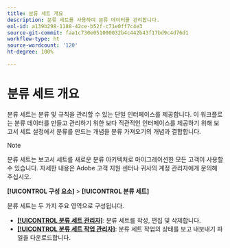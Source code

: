 ```yaml
---
title: 분류 세트 개요
description: 분류 세트를 사용하여 분류 데이터를 관리합니다.
exl-id: a139b298-1188-42ce-b52f-c71e0ff7c4e3
source-git-commit: faa1c730e051000032b4c442b43f17bd9c4d76d1
workflow-type: ht
source-wordcount: '120'
ht-degree: 100%

---
```


# 분류 세트 개요

분류 세트는 분류 및 규칙을 관리할 수 있는 단일 인터페이스를 제공합니다. 이 워크플로는 분류 데이터를 만들고 관리하기 위한 보다 직관적인 인터페이스를 제공하기 위해 보고서 세트 설정에서 분류를 만드는 개념을 분류 가져오기의 개념과 결합합니다.

>[!NOTE]
>
>분류 세트는 보고서 세트를 새로운 분류 아키텍처로 마이그레이션한 모든 고객이 사용할 수 있습니다. 자세한 내용은 Adobe 고객 지원 센터나 귀사의 계정 관리자에게 문의해 주십시오.

**[!UICONTROL 구성 요소]** > **[!UICONTROL 분류 세트]**

분류 세트는 두 가지 주요 영역으로 구성됩니다.

* [**[!UICONTROL 분류 세트 관리자]**](set-manager.md): 분류 세트를 작성, 편집 및 삭제합니다.
* [**[!UICONTROL 분류 세트 작업 관리자]**](job-manager.md): 분류 세트 작업의 상태를 보고 내보내기 파일을 다운로드합니다.
